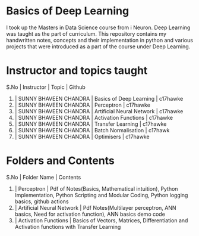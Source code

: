 # Basics of Deep Learning
I took up the Masters in Data Science course from i Neuron. Deep Learning was taught as the part of curriculum. This repository contains my handwritten notes, concepts and their implementation in python and various projects that were introduced as a part of the course under Deep Learning. 

# Instructor and topics taught 

S.No | Instructor | Topic | Github 
1. | SUNNY BHAVEEN CHANDRA |  Basics of Deep Learning | c17hawke
2. | SUNNY BHAVEEN CHANDRA | Perceptron | c17hawke
3. | SUNNY BHAVEEN CHANDRA | Artificial Neural Network | c17hawke
4. | SUNNY BHAVEEN CHANDRA | Activation Functions | c17hawke
5. | SUNNY BHAVEEN CHANDRA | Transfer Learning | c17hawke
6. | SUNNY BHAVEEN CHANDRA | Batch Normalisation | c17hawk
7. | SUNNY BHAVEEN CHANDRA | Optimisers | c17hawke

# Folders and Contents 
S.No | Folder Name | Contents  
1. | Perceptron | Pdf of Notes(Basics, Mathematical intuition), Python Implementation, Python Scripting and Modular Coding, Python logging basics, github actions
2. | Artificial Neural Network | Pdf Notes(Multilayer perceptron, ANN basics, Need for activation function), ANN basics demo code 
3. | Activation Functions | Basics of Vectors, Matrices, Differentiation and Activation functions with Transfer Learning




